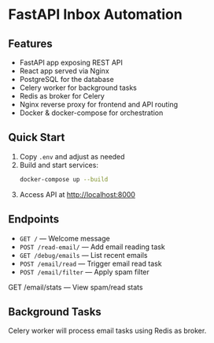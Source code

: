 # FastAPI Inbox Automation

## Features
- FastAPI app exposing REST API
- React app served via Nginx
- PostgreSQL for the database
- Celery worker for background tasks
- Redis as broker for Celery
- Nginx reverse proxy for frontend and API routing
- Docker & docker-compose for orchestration

## Quick Start
1. Copy `.env` and adjust as needed
2. Build and start services:
   ```bash
   docker-compose up --build
   ```
3. Access API at [http://localhost:8000](http://localhost:8000)

## Endpoints
- `GET /` — Welcome message
- `POST /read-email/` — Add email reading task
- `GET /debug/emails` — List recent emails
- `POST /email/read` — Trigger email read task
- `POST /email/filter` — Apply spam filter

GET /email/stats — View spam/read stats
## Background Tasks
Celery worker will process email tasks using Redis as broker.
